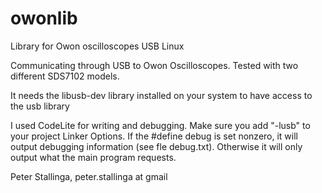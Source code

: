 # owonlib
Library for Owon oscilloscopes USB Linux

Communicating through USB to Owon Oscilloscopes. Tested with two different SDS7102 models.

It needs the libusb-dev library installed on your system to have access to the usb library

I used CodeLite for writing and debugging. Make sure you add "-lusb" to your project Linker Options. If the #define debug is set nonzero, it will output debugging information (see fle debug.txt). Otherwise it will only output what the main program requests.

Peter Stallinga, peter.stallinga at gmail
